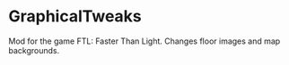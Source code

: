 # GraphicalTweaks
Mod for the game FTL: Faster Than Light. Changes floor images and map backgrounds.
